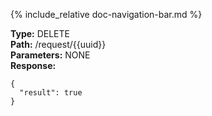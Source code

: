{% include_relative doc-navigation-bar.md %}

**Type:** DELETE<br>
**Path:** /request/{{uuid}}<br>
**Parameters:** NONE<br>
**Response:**<br>
```shell
{
  "result": true
}
```